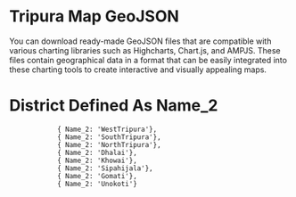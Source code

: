 # Tripura Map GeoJSON
You can download ready-made GeoJSON files that are compatible with various charting libraries such as Highcharts, Chart.js, and AMPJS. These files contain geographical data in a format that can be easily integrated into these charting tools to create interactive and visually appealing maps.
# District Defined As Name_2
                { Name_2: 'WestTripura'},
                { Name_2: 'SouthTripura'},
                { Name_2: 'NorthTripura'},
                { Name_2: 'Dhalai'},
                { Name_2: 'Khowai'},
                { Name_2: 'Sipahijala'},
                { Name_2: 'Gomati'},
                { Name_2: 'Unokoti'}
